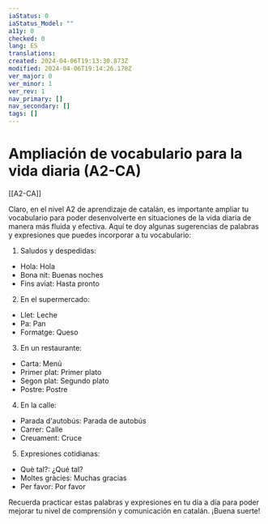 ```yaml
---
iaStatus: 0
iaStatus_Model: ""
a11y: 0
checked: 0
lang: ES
translations: 
created: 2024-04-06T19:13:30.873Z
modified: 2024-04-06T19:14:26.178Z
ver_major: 0
ver_minor: 1
ver_rev: 1
nav_primary: []
nav_secondary: []
tags: []
---
```

# Ampliación de vocabulario para la vida diaria (A2-CA)

[[A2-CA]]

Claro, en el nivel A2 de aprendizaje de catalán, es importante ampliar tu vocabulario para poder desenvolverte en situaciones de la vida diaria de manera más fluida y efectiva. Aquí te doy algunas sugerencias de palabras y expresiones que puedes incorporar a tu vocabulario:

1. Saludos y despedidas:
- Hola: Hola
- Bona nit: Buenas noches
- Fins aviat: Hasta pronto

2. En el supermercado:
- Llet: Leche
- Pa: Pan
- Formatge: Queso

3. En un restaurante:
- Carta: Menú
- Primer plat: Primer plato
- Segon plat: Segundo plato
- Postre: Postre

4. En la calle:
- Parada d'autobús: Parada de autobús
- Carrer: Calle
- Creuament: Cruce

5. Expresiones cotidianas:
- Què tal?: ¿Qué tal?
- Moltes gràcies: Muchas gracias
- Per favor: Por favor

Recuerda practicar estas palabras y expresiones en tu día a día para poder mejorar tu nivel de comprensión y comunicación en catalán. ¡Buena suerte!
